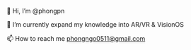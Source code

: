 👋 Hi, I’m @phongpn

💞️ I’m currently expand my knowledge into AR/VR & VisionOS

📫 How to reach me phongngo0511@gmail.com

<!---
phongngo511/phongngo511 is a ✨ special ✨ repository because its `README.md` (this file) appears on your GitHub profile.
You can click the Preview link to take a look at your changes.
--->
